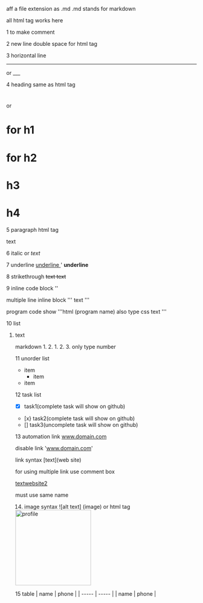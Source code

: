 aff a file extension as .md
.md stands for markdown

all html tag works here

1 to make comment
<!--comment-->

2 new line
double space for html tag <br/>

3 horizontal line
<hr/> or ___

4 heading 
same as html tag <h1> </h2>  or
# for h1
# for h2
# h3
# h4

5 paragraph
html tag <p> text <p/>

6 italic
<i> </i> or 
_text_

7 underline
<u> underline </u>'
__underline__

8 strikethrough
<del> text </del>
~~text~~

9 inline code block
'<html>'

multiple line inline block
'''
text
'''

program code show
'''html (program name) also type css
text
'''

10 list
<ol>
<li>text</li
</ol>

markdown 
1.
2. 
	1.
	2.
3. 
only type number

11 unorder list
- item 
	-   item
- item

12 task list
- [x] task1(complete task will show on github)
- [x} task2(complete task will show on github)
- [] task3(uncomplete task will show on github)


13 automation link
www.domain.com

disable link
'www.domain.com'

link syntax
[text](web site) 

for using multiple link use comment box

[text][website1][website2]
<!--all link here-->
[website1]: www.domain1.com
[website2]: www.domain2.com

must use same name

14. image syntax
![alt text] (image)
or html tag
<img src="link" width="200" title="profile" />

15 table
| name | phone |
| ----- | ----- |
| name | phone |
